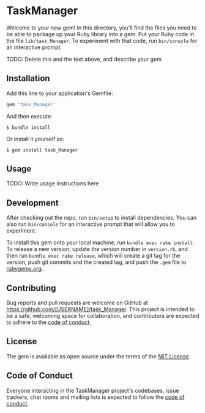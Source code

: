 # TaskManager

Welcome to your new gem! In this directory, you'll find the files you need to be able to package up your Ruby library into a gem. Put your Ruby code in the file `lib/task_Manager`. To experiment with that code, run `bin/console` for an interactive prompt.

TODO: Delete this and the text above, and describe your gem

## Installation

Add this line to your application's Gemfile:

```ruby
gem 'task_Manager'
```

And then execute:

    $ bundle install

Or install it yourself as:

    $ gem install task_Manager

## Usage

TODO: Write usage instructions here

## Development

After checking out the repo, run `bin/setup` to install dependencies. You can also run `bin/console` for an interactive prompt that will allow you to experiment.

To install this gem onto your local machine, run `bundle exec rake install`. To release a new version, update the version number in `version.rb`, and then run `bundle exec rake release`, which will create a git tag for the version, push git commits and the created tag, and push the `.gem` file to [rubygems.org](https://rubygems.org).

## Contributing

Bug reports and pull requests are welcome on GitHub at https://github.com/[USERNAME]/task_Manager. This project is intended to be a safe, welcoming space for collaboration, and contributors are expected to adhere to the [code of conduct](https://github.com/[USERNAME]/task_Manager/blob/master/CODE_OF_CONDUCT.md).

## License

The gem is available as open source under the terms of the [MIT License](https://opensource.org/licenses/MIT).

## Code of Conduct

Everyone interacting in the TaskManager project's codebases, issue trackers, chat rooms and mailing lists is expected to follow the [code of conduct](https://github.com/[USERNAME]/task_Manager/blob/master/CODE_OF_CONDUCT.md).
